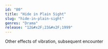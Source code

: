 ```yaml
---
id: "80"
title: "Hide in Plain Sight"
slug: "hide-in-plain-sight"
genres: "Drama"
release: "12&#x2F;23&#x2F;1999"
---
```


Other effects of vibration, subsequent encounter

